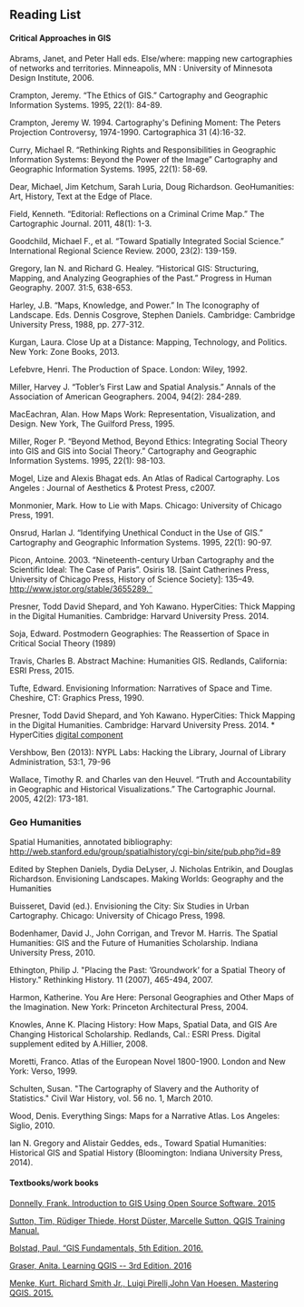 ## Reading List

#### Critical Approaches in GIS 

Abrams, Janet, and Peter Hall eds. Else/where: mapping new cartographies of networks and territories. Minneapolis, MN : University of Minnesota Design Institute, 2006.

Crampton, Jeremy. “The Ethics of GIS.” Cartography and Geographic Information Systems. 1995, 22(1): 84-89.

Crampton, Jeremy W. 1994. Cartography's Defining Moment: The Peters Projection Controversy, 1974-1990. Cartographica 31 (4):16-32.


Curry, Michael R. “Rethinking Rights and Responsibilities in Geographic Information Systems: Beyond the Power of the Image” Cartography and Geographic Information Systems. 1995, 22(1): 58-69.

Dear, Michael, Jim Ketchum, Sarah Luria, Doug Richardson. GeoHumanities: Art, History, Text at the Edge of Place. 

Field, Kenneth. “Editorial: Reflections on a Criminal Crime Map.” The Cartographic Journal. 2011, 48(1): 1-3.


Goodchild, Michael F., et al. “Toward Spatially Integrated Social Science.” International Regional Science Review. 2000, 23(2): 139-159.
 

Gregory, Ian N. and Richard G. Healey. “Historical GIS: Structuring, Mapping, and Analyzing
Geographies of the Past.” Progress in Human Geography. 2007. 31:5, 638-653.
 
Harley, J.B. “Maps, Knowledge, and Power.” In The Iconography of Landscape. Eds. Dennis Cosgrove, Stephen Daniels. Cambridge: Cambridge University Press, 1988, pp. 277-312.
 
Kurgan, Laura. Close Up at a Distance: Mapping, Technology, and Politics. New York: Zone Books, 2013.

Lefebvre, Henri. The Production of Space. London: Wiley, 1992.

Miller, Harvey J. “Tobler’s First Law and Spatial Analysis.” Annals of the Association of American Geographers. 2004, 94(2): 284-289.
 
MacEachran, Alan. How Maps Work: Representation, Visualization, and Design. New York, The Guilford Press, 1995.

Miller, Roger P. “Beyond Method, Beyond Ethics: Integrating Social Theory into GIS and GIS into Social Theory.” Cartography and Geographic Information Systems. 1995, 22(1): 98-103.
 
Mogel, Lize and Alexis Bhagat eds. An Atlas of Radical Cartography. Los Angeles : Journal of Aesthetics & Protest Press, c2007.

Monmonier, Mark. How to Lie with Maps. Chicago: University of Chicago Press, 1991.

Onsrud, Harlan J. “Identifying Unethical Conduct in the Use of GIS.” Cartography and Geographic Information Systems. 1995, 22(1): 90-97.


Picon, Antoine. 2003. “Nineteenth-century Urban Cartography and the Scientific Ideal: The Case of Paris”. Osiris 18. [Saint Catherines Press, University of Chicago Press, History of Science Society]: 135–49. http://www.jstor.org/stable/3655289.˜

Presner, Todd David Shepard, and Yoh Kawano. HyperCities: Thick Mapping in the Digital Humanities. Cambridge: Harvard University Press. 2014.  

Soja, Edward. Postmodern Geographies: The Reassertion of Space in Critical Social Theory (1989)

Travis, Charles B. Abstract Machine: Humanities GIS. Redlands, California: ESRI Press, 2015.

Tufte, Edward. Envisioning Information: Narratives of Space and Time. Cheshire, CT: Graphics
Press, 1990.

Presner, Todd David Shepard, and Yoh Kawano. HyperCities: Thick Mapping in the Digital Humanities. Cambridge: Harvard University Press. 2014. 
	* HyperCities [digital component](http://www.hypercities.com)

Vershbow, Ben (2013): NYPL Labs: Hacking the Library, Journal of Library Administration, 53:1, 79-96

Wallace, Timothy R. and Charles van den Heuvel. “Truth and Accountability in Geographic and Historical Visualizations.” The Cartographic Journal. 2005, 42(2): 173-181.


### Geo Humanities

Spatial Humanities, annotated bibliography: http://web.stanford.edu/group/spatialhistory/cgi-bin/site/pub.php?id=89

Edited by Stephen Daniels, Dydia DeLyser, J. Nicholas Entrikin, and Douglas Richardson. Envisioning Landscapes. Making Worlds: Geography and the Humanities

Buisseret, David (ed.). Envisioning the City: Six Studies in Urban Cartography. Chicago: University of Chicago Press, 1998.

Bodenhamer, David J., John Corrigan, and Trevor M. Harris. The Spatial Humanities: GIS and the Future of Humanities Scholarship. Indiana University Press, 2010.


Ethington, Philip J. "Placing the Past: ’Groundwork’ for a Spatial Theory of History." Rethinking History. 11 (2007), 465-494, 2007.

 Harmon, Katherine. You Are Here: Personal Geographies and Other Maps of the Imagination. New York: Princeton Architectural Press, 2004.

Knowles, Anne K. Placing History: How Maps, Spatial Data, and GIS Are Changing Historical Scholarship. Redlands, Cal.: ESRI Press. Digital supplement edited by A.Hillier, 2008.

Moretti, Franco. Atlas of the European Novel 1800-1900. London and New York: Verso, 1999.

Schulten, Susan. "The Cartography of Slavery and the Authority of Statistics." Civil War History, vol. 56 no. 1, March 2010.

Wood, Denis. Everything Sings: Maps for a Narrative Atlas. Los Angeles: Siglio, 2010.

Ian N. Gregory and Alistair Geddes, eds., Toward Spatial Humanities: Historical GIS and Spatial History (Bloomington: Indiana University Press, 2014). 


#### Textbooks/work books

[Donnelly, Frank. Introduction to GIS Using Open Source Software. 2015](http://faculty.baruch.cuny.edu/geoportal/resources/practicum/gisprac_2015july_fd.pdf)	

[Sutton, Tim, Rüdiger Thiede, Horst Düster, Marcelle Sutton. QGIS Training Manual.](http://docs.qgis.org/2.2/en/docs/training_manual/)

[Bolstad, Paul. “GIS Fundamentals, 5th Edition. 2016.](http://www.paulbolstad.net/gisbook.html)

[Graser, Anita. Learning QGIS -- 3rd Edition. 2016](https://www.packtpub.com/big-data-and-business-intelligence/learning-qgis-third-edition)

[Menke, Kurt. Richard Smith Jr., Luigi Pirelli,John Van Hoesen. Mastering QGIS. 2015.](https://www.packtpub.com/application-development/mastering-qgis)



